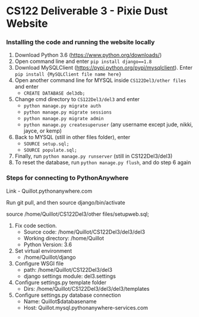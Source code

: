 # CS122 Deliverable 3 - Pixie Dust Website
### Installing the code and running the website locally
1. Download Python 3.6 (https://www.python.org/downloads/)
2. Open command line and enter `pip install django==1.8`
3. Download MySQLClient (https://pypi.python.org/pypi/mysqlclient). Enter `pip install {MySQLClient file name here}`
4. Open another command line for MYSQL inside `CS122Del3/other files` and enter
     * `CREATE DATABASE del3db;`
5. Change cmd directory to `CS122Del3/del3` and enter
     * `python manage.py migrate auth`
     * `python manage.py migrate sessions`
     * `python manage.py migrate admin`
     * `python manage.py createsuperuser` (any username except jude, nikki, jayce, or kemp)
6. Back to MYSQL (still in other files folder), enter
     * `SOURCE setup.sql;`
     * `SOURCE populate.sql;`
6. Finally, run `python manage.py runserver` (still in CS122Del3/del3)
7. To reset the database, run `python manage.py flush`, and do step 6 again
### Steps for connecting to PythonAnywhere
Link - Quillot.pythonanywhere.com

Run git pull, and then source django/bin/activate

source /home/Quillot/CS122Del3/other files/setupweb.sql;
1. Fix code section.
    * Source code: /home/Quillot/CS122Del3/del3/del3
    * Working directory: /home/Quillot
    * Python Version: 3.6
2. Set virtual environment
    * /home/Quillot/django
3. Configure WSGI file
    * path: /home/Quillot/CS122Del3/del3
    * django settings module: del3.settings
4. Configure settings.py template folder
    * Dirs: /home/Quillot/CS122Del3/del3/del3/templates
5. Configure settings.py database connection
    * Name: Quillot$databasename
    * Host: Quillot.mysql.pythonanywhere-services.com
